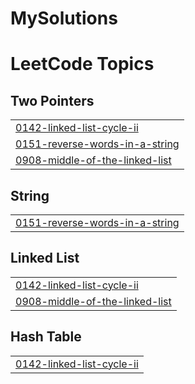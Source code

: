 # MySolutions
<!---LeetCode Topics Start-->
# LeetCode Topics
## Two Pointers
|  |
| ------- |
| [0142-linked-list-cycle-ii](https://github.com/ZenKyros/MySolutions/tree/master/0142-linked-list-cycle-ii) |
| [0151-reverse-words-in-a-string](https://github.com/ZenKyros/MySolutions/tree/master/0151-reverse-words-in-a-string) |
| [0908-middle-of-the-linked-list](https://github.com/ZenKyros/MySolutions/tree/master/0908-middle-of-the-linked-list) |
## String
|  |
| ------- |
| [0151-reverse-words-in-a-string](https://github.com/ZenKyros/MySolutions/tree/master/0151-reverse-words-in-a-string) |
## Linked List
|  |
| ------- |
| [0142-linked-list-cycle-ii](https://github.com/ZenKyros/MySolutions/tree/master/0142-linked-list-cycle-ii) |
| [0908-middle-of-the-linked-list](https://github.com/ZenKyros/MySolutions/tree/master/0908-middle-of-the-linked-list) |
## Hash Table
|  |
| ------- |
| [0142-linked-list-cycle-ii](https://github.com/ZenKyros/MySolutions/tree/master/0142-linked-list-cycle-ii) |
<!---LeetCode Topics End-->